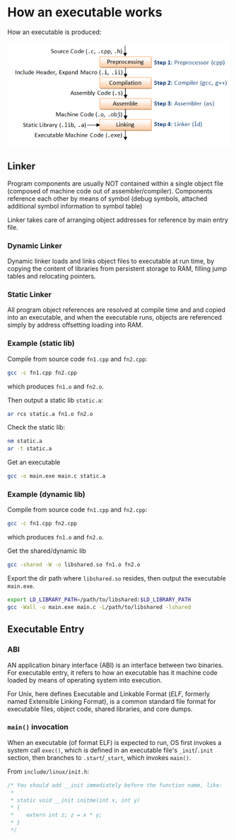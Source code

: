 # How an executable works

How an executable is produced:

![GCC_CompilationProcess](imgs/GCC_CompilationProcess.png "GCC_CompilationProcess")

## Linker

Program components are usually NOT contained within a single object file (composed of machine code out of assembler/compiler). Components reference each other by means of symbol (debug symbols, attached additional symbol information to symbol table)

Linker takes care of arranging object addresses for reference by main entry file.

### Dynamic Linker

Dynamic linker loads and links object files to executable at run time, by copying the content of libraries from persistent storage to RAM, filling jump tables and relocating pointers.

### Static Linker

All program object references are resolved at compile time and and copied into an executable, and when the executable runs, objects are referenced simply by address offsetting loading into RAM.

### Example (static lib)

Compile from source code `fn1.cpp` and `fn2.cpp`:
```bash
gcc -c fn1.cpp fn2.cpp
```
which produces `fn1.o` and `fn2.o`.

Then output a static lib `static.a`:
```bash
ar rcs static.a fn1.o fn2.o
```

Check the static lib:
```bash
nm static.a
ar -t static.a
```

Get an executable
```bash
gcc -o main.exe main.c static.a
```

### Example (dynamic lib)


Compile from source code `fn1.cpp` and `fn2.cpp`:
```bash
gcc -c fn1.cpp fn2.cpp
```
which produces `fn1.o` and `fn2.o`.

Get the shared/dynamic lib
```bash
gcc -shared -W -o libshared.so fn1.o fn2.o
```

Export the dir path where `libshared.so` resides, then output the executable `main.exe`.
``` bash
export LD_LIBRARY_PATH=/path/to/libshared:$LD_LIBRARY_PATH
gcc -Wall -o main.exe main.c -L/path/to/libshared -lshared
```

## Executable Entry

### ABI

AN application binary interface (ABI) is an interface between two binaries. For executable entry, it refers to how an executable has it machine code loaded by means of operating system into execution.

For Unix, here defines Executable and Linkable Format (*ELF*, formerly named Extensible Linking Format), is a common standard file format for executable files, object code, shared libraries, and core dumps. 

### `main()` invocation

When an executable (of format ELF) is expected to run, OS first invokes a system call `exec()`, which is defined in an executable file's `_init`/`.init` section, then branches to `.start`/`_start`, which invokes `main()`.

From `include/linux/init.h`:

```cpp
/* You should add __init immediately before the function name, like:
 *
 * static void __init initme(int x, int y)
 * {
 *    extern int z; z = x * y;
 * }
 */
```